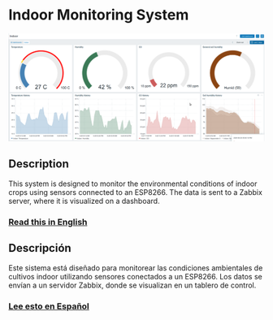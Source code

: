 # Indoor Monitoring System

![Zabbix Dashboard](./images/zabbix_dashboard.png)

## Description

This system is designed to monitor the environmental conditions of indoor crops using sensors connected to an ESP8266. The data is sent to a Zabbix server, where it is visualized on a dashboard.

### [Read this in English](README_EN.md)

## Descripción

Este sistema está diseñado para monitorear las condiciones ambientales de cultivos indoor utilizando sensores conectados a un ESP8266. Los datos se envían a un servidor Zabbix, donde se visualizan en un tablero de control.

### [Lee esto en Español](README_ES.md)
